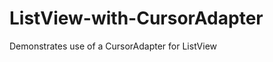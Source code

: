 ListView-with-CursorAdapter
===========================

Demonstrates use of a CursorAdapter for ListView
